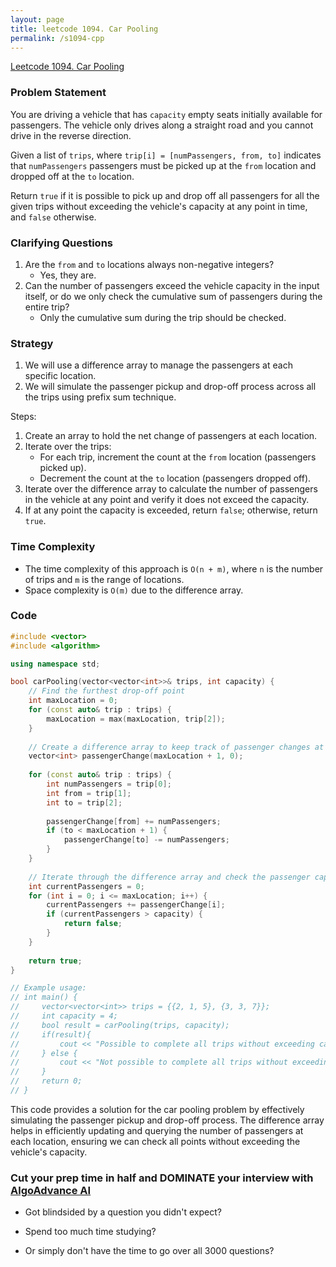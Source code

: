 ```yaml
---
layout: page
title: leetcode 1094. Car Pooling
permalink: /s1094-cpp
---
```

[Leetcode 1094. Car Pooling](https://algoadvance.github.io/algoadvance/l1094)
### Problem Statement
You are driving a vehicle that has `capacity` empty seats initially available for passengers. The vehicle only drives along a straight road and you cannot drive in the reverse direction.

Given a list of `trips`, where `trip[i] = [numPassengers, from, to]` indicates that `numPassengers` passengers must be picked up at the `from` location and dropped off at the `to` location.

Return `true` if it is possible to pick up and drop off all passengers for all the given trips without exceeding the vehicle's capacity at any point in time, and `false` otherwise.

### Clarifying Questions
1. Are the `from` and `to` locations always non-negative integers?
   - Yes, they are.
2. Can the number of passengers exceed the vehicle capacity in the input itself, or do we only check the cumulative sum of passengers during the entire trip?
   - Only the cumulative sum during the trip should be checked.

### Strategy
1. We will use a difference array to manage the passengers at each specific location.
2. We will simulate the passenger pickup and drop-off process across all the trips using prefix sum technique.

Steps:
1. Create an array to hold the net change of passengers at each location.
2. Iterate over the trips:
    - For each trip, increment the count at the `from` location (passengers picked up).
    - Decrement the count at the `to` location (passengers dropped off).
3. Iterate over the difference array to calculate the number of passengers in the vehicle at any point and verify it does not exceed the capacity.
4. If at any point the capacity is exceeded, return `false`; otherwise, return `true`.

### Time Complexity
- The time complexity of this approach is `O(n + m)`, where `n` is the number of trips and `m` is the range of locations. 
- Space complexity is `O(m)` due to the difference array.

### Code

```cpp
#include <vector>
#include <algorithm>

using namespace std;

bool carPooling(vector<vector<int>>& trips, int capacity) {
    // Find the furthest drop-off point
    int maxLocation = 0;
    for (const auto& trip : trips) {
        maxLocation = max(maxLocation, trip[2]);
    }
    
    // Create a difference array to keep track of passenger changes at each point
    vector<int> passengerChange(maxLocation + 1, 0);
    
    for (const auto& trip : trips) {
        int numPassengers = trip[0];
        int from = trip[1];
        int to = trip[2];
        
        passengerChange[from] += numPassengers;
        if (to < maxLocation + 1) {
            passengerChange[to] -= numPassengers;
        }
    }
    
    // Iterate through the difference array and check the passenger capacity
    int currentPassengers = 0;
    for (int i = 0; i <= maxLocation; i++) {
        currentPassengers += passengerChange[i];
        if (currentPassengers > capacity) {
            return false;
        }
    }
    
    return true;
}

// Example usage:
// int main() {
//     vector<vector<int>> trips = {{2, 1, 5}, {3, 3, 7}};
//     int capacity = 4;
//     bool result = carPooling(trips, capacity);
//     if(result){
//         cout << "Possible to complete all trips without exceeding capacity." << endl;
//     } else {
//         cout << "Not possible to complete all trips without exceeding capacity." << endl;
//     }
//     return 0;
// }
```

This code provides a solution for the car pooling problem by effectively simulating the passenger pickup and drop-off process. The difference array helps in efficiently updating and querying the number of passengers at each location, ensuring we can check all points without exceeding the vehicle's capacity.


### Cut your prep time in half and DOMINATE your interview with [AlgoAdvance AI](https://algoAdvance.com)

- Got blindsided by a question you didn't expect?

- Spend too much time studying?

- Or simply don't have the time to go over all 3000 questions?

